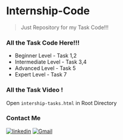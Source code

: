 # Internship-Code

> Just Repository for my Task Code!!!

### All the Task Code Here!!!

- Beginner Level - Task 1,2
- Intermediate Level - Task 3,4
- Advanced Level - Task 5
- Expert Level - Task 7

### All the Task Video !

Open `intership-tasks.html` in Root Directory

### Contact Me
  
[![linkedin](https://img.shields.io/badge/linkedin-0A66C2?style=for-the-badge&logo=linkedin&logoColor=white)](https://www.linkedin.com/in/divyansh-jain-29712726b)
[![Gmail](https://img.shields.io/badge/Gmail-D14836?style=for-the-badge&logo=gmail&logoColor=white)](mailto:divyanshjain749@gmail.com)
  
  

